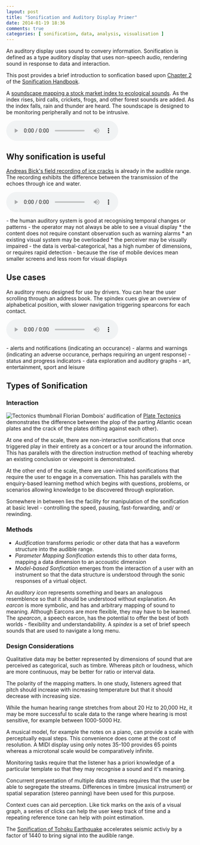 ```yaml
---
layout: post
title: "Sonification and Auditory Display Primer"
date: 2014-01-19 18:36
comments: true
categories: [ sonification, data, analysis, visualisation ]
---
```


An auditory display uses sound to convery information. Sonification is defined as a type auditory display that uses non-speech audio, rendering sound in response to data and interaction.

This post provides a brief introduction to sonfication based upon [Chapter 2](http://sonification.de/handbook/index.php/chapters/chapter2/) of the [Sonification Handbook](http://sonification.de/handbook/).

<div class="well">
  <p>A <a href="http://sonify.psych.gatech.edu/research/soundscapes/">soundscape mapping a stock market index to ecological sounds</a>. As the index rises, bird calls, crickets, frogs, and other forest sounds are added. As the index falls, rain and thunder are heard. The soundscape is designed to be monitoring peripherally and not to be intrusive.</p>
  <p><audio src="http://sonify.psych.gatech.edu/research/soundscapes/sounds/fullsample01.mp3" type="audio/mpeg" controls></audio></p>
</div>

<!--more-->

## Why sonification is useful
<div class="well callout">
  <p><a href="http://silentlistening.wordpress.com/2008/05/09/dispersion-of-sound-waves-in-ice-sheets/">Andreas Bick's field recording of ice cracks</a> is already in the audible range. The recording exhibits the difference between the transmission of the echoes through ice and water.</p>
  <p><audio src="http://silentlistening.files.wordpress.com/2008/04/frost-pattern.mp3" controls></audio></p>
</div>
- the human auditory system is good at recognising temporal changes or patterns
- the operator may not always be able to see a visual display
  * the content does not require constant observation such as warning alarms
  * an existing visual system may be overloaded
  * the perceiver may be visually impaired
- the data is verbal-categorical, has a high number of dimensions, or requires rapid detection
- because the rise of mobile devices mean smaller screens and less room for visual displays


## Use cases
<div class="well callout">
  <p>An auditory menu designed for use by drivers. You can hear the user scrolling through an address book. The spindex cues give an overview of alphabetical position, with slower navigation triggering spearcons for each contact.</p>
  <p><audio src="http://sonification.de/handbook/media/chapter2/SHB-S2.2.mp3" type="audio/mpeg" controls></audio></p>
</div>
- alerts and notifications (indicating an occurance)
- alarms and warnings (indicating an adverse occurance, perhaps requiring an urgent response)
- status and progress indicators
- data exploration and auditory graphs
- art, entertainment, sport and leisure

## Types of Sonification

### Interaction
<div class="well callout">
<p>
<img src="/images/post_images/tectonics.png" alt="Tectonics thumbnail" />
Florian Dombois' audification of <a href="http://www.auditory-seismology.org/version2004/tectonics.html">Plate Tectonics</a> demonstrates the difference between the plop of the parting Atlantic ocean plates and the crack of the plates drifting against each other).
</p>
</div>
At one end of the scale, there are non-interactive sonifications that once triggered play in their entirety as a concert or a tour around the information. This has parallels with the direction instruction method of teaching whereby an existing conclusion or viewpoint is demonstrated.

At the other end of the scale, there are user-initiated sonifications that require the user to engage in a conversation. This has parallels with the enquiry-based learning method which begins with questions, problems, or scenarios allowing knowledge to be discovered through exploration.

Somewhere in between lies the facility for manipulation of the sonification at basic level - controlling the speed, pausing, fast-forwarding, and/ or rewinding.

### Methods
- *Audification* transforms periodic or other data that has a waveform structure into the audible range.
- *Parameter Mapping Sonification* extends this to other data forms, mapping a data dimension to an accoustic dimension
- *Model-based Sonfication* emerges from the interaction of a user with an instrument so that the data structure is understood through the sonic responses of a virtual object.

An *auditory icon* represents something and bears an analogous resemblence so that it should be understood without explanation. An *earcon* is more symbolic, and has and arbitrary mapping of sound to meaning. Although Earcons are more flexible, they may have to be learned. The *spearcon*, a speech earcon, has the potential to offer the best of both worlds - flexibility and understandability. A *spindex* is a set of brief speech sounds that are used to navigate a long menu.

### Design Considerations
Qualitative data may be better represented by dimensions of sound that are perceived as categorical, such as timbre. Whereas pitch or loudness, which are more continuous, may be better for ratio or interval data.

The polarity of the mapping matters. In one study, listeners agreed that pitch should increase with increasing temperature but that it should decrease with increasing size.

While the human hearing range stretches from about 20 Hz to 20,000 Hz, it may be more successful to scale data to the range where hearing is most sensitive, for example between 1000-5000 Hz.

A musical model, for example the notes on a piano, can provide a scale with perceptually equal steps. This convenience does come at the cost of resolution. A MIDI display using only notes 35-100 provides 65 points whereas a microtonal scale would be comparatively infinite.

Monitoring tasks require that the listener has a priori knowledge of a particular template so that they may recognise a sound and it's meaning.

Concurrent presentation of multiple data streams requires that the user be able to segregate the streams. Differences in timbre (musical instrument) or spatial separation (stereo panning) have been used for this purpose.

Context cues can aid perception. Like tick marks on the axis of a visual graph, a series of clicks can help the user keep track of time and a repeating reference tone can help with point estimation.

<div class="well">
<p>The <a href="http://www.sonifyer.org/sound/erdbewegung/progress/?id=38">Sonification of Tohoku Earthquake</a> accelerates seismic activiy by a factor of 1440 to bring signal into the audible range.</a></p>
<div id="ytplayer"></div>
<script>
  // Load the IFrame Player API code asynchronously.
  var tag = document.createElement('script');
  tag.src = "https://www.youtube.com/player_api";
  var firstScriptTag = document.getElementsByTagName('script')[0];
  firstScriptTag.parentNode.insertBefore(tag, firstScriptTag);

  // Replace the 'ytplayer' element with an <iframe> and
  // YouTube player after the API code downloads.
  var player;
  function onYouTubePlayerAPIReady() {
    player = new YT.Player('ytplayer', {
      height: '390',
      width: '640',
      videoId: '3PJxUPvz9Oo'
    });
  }
</script>
</div>
